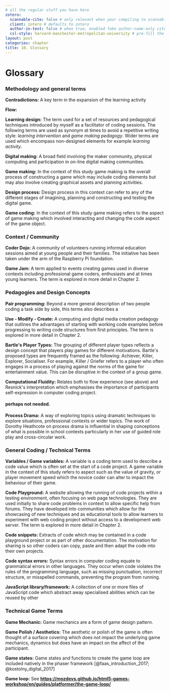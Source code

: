 ```yaml
---
# all the regular stuff you have here
zotero:
  scannable-cite: false # only relevant when your compiling to scannable-cite .odt
  client: zotero # defaults to zotero
  author-in-text: false # when true, enabled fake author-name-only cites by replacing it with the text of the last names of the authors
  csl-style: harvard-manchester-metropolitan-university # pre-fill the style
layout: post
categories: chapter
title: 10. Glossary
---
```


# Glossary


<!-- NOTE THIS COULD MAKE UP PART OF THE LITERATURE REVIEW AS A MORE CONCISE WAY TO COVER A LOT OF GROUND - AND BOOKMARKED BY A JUSTIFICATION - THE COMPLEXITY IS IN THE MIX OF CONCEPTS AND IN LATER CHAPTERS.
PERHAPS ORGANISE BY CHAPTER?

Or perhaps group terms by theme, include references in each description with examples and characteristics. Then have a short complex commentary at the end of each section.   -->

### Methodology and general  terms

**Contradictions:** A key term in the expansion of the learning activity


**Flow:**
<!-- is this needed to complement computational fluidity. -->


**Learning design:** The term used for a set of resources and pedagogical techniques introduced by myself as a facilitator of coding sessions. The following terms are used as synonym at times to avoid a repetitive writing style: _learning intervention_ and _game making pedagogy_. Wider terms are used which encompass non-designed elements for example _learning activity_.

**Digital making:** A broad field involving the maker community, physical computing and participation in on-line digital making communities.

**Game making:** In the context of this study game making is the overall process of constructing a game which may include coding elements but may also involve creating graphical assets and planning activities.

**Design process:** Design process in this context can refer to any of the different stages of imagining, planning and constructing and testing the digital game.

**Game coding:** In the context of this study game making refers to the aspect of game making which involved interacting and changing the code aspect of the game object.

### Context / Community

**Coder Dojo:** A community of volunteers running informal education sessions aimed at young people and their families. The initiative has been taken under the arm of the Raspberry Pi foundation.

**Game Jam:** A term applied to events creating games used in diverse contexts including professional game coders, enthusiasts and at times young learners. The term is explored in more detail in Chapter 2.

### Pedagogies and Design Concepts

**Pair programming:** Beyond a more general description of two people coding a task side by side, this terms also describes a  

**Use - Modify - Create:** A computing and digital media creation pedagogy that outlines the advantages of starting with working code examples before progressing to writing code structures from first principles. The term is explored in more detail in Chapter 2.

**Bartle's Player Types:** The grouping of different player types reflects a design concept that players play games for different motivations. Bartle's proposed types are frequently framed as the following: Achiever, Killer, Explorer, Socialiser. For example, Killer / Griefer refers to a player who often engages in a process of playing against the norms of the game for entertainment value. This can be disruptive in the context of a group game.   

**Computational Fluidity:** Relates both to flow experience (see above) and Resnick's interpretation which emphasises the importance of participants self-expression in computer coding project.

#### perhaps not needed.

**Process Drama:** A way of exploring topics using dramatic techniques to explore situations, professional contexts or wider topics. The work of Dorothy Heathcote on process drama is influential in shaping conceptions of what is possible in school contexts particularly in her use of guided role play and cross-circular work.



### General Coding / Technical Terms

**Variables / Game variables:** A variable is a coding term used to describe a code value which is often set at the start of a code project. A game variable in the context of this study refers to aspect such as the value of gravity, or player movement speed which the novice coder can alter to impact the behaviour of their game.

**Code Playground:** A website allowing the running of code projects within a testing environment, often focusing on web page technologies. They are used initially to share code problems in context to allow specific help from forums. They have developed into communities which allow for the showcasing of new techniques and as educational tools to allow learners to experiment with web coding project without access to a development web server. The term is explored in more detail in Chapter 2.

**Code snippets:** Extracts of code which may be contained in a code playground project or as part of other documentation. The motivation for sharing is so other coders can copy, paste and then adapt the code into their own projects.

**Code syntax errors:** Syntax errors in computer coding equate to grammatical errors in other languages. They occur when code violates the rules of the programming language, such as missing punctuation, incorrect structure, or misspelled commands, preventing the program from running.

**JavaScript library/framework:** A collection of one or more files of JavaScript code which abstract away specialised abilities which can be reused by other   

### Technical Game Terms

**Game Mechanic:** Game mechanics are a form of game design pattern.

**Game Polish / Aesthetics:** The aesthetic or polish of the game is often thought of a surface covering which does not impact the underlying game mechanics, dynamics but does have an impact on the affect of the participant.

**Game states:** Game states and functions to create the game loop are included natively in the phaser framework [@faas_introduction_2017; @kostolny_digital_2017]

**Game loop:**
See **https://mozdevs.github.io/html5-games-workshop/en/guides/platformer/the-game-loop/**
